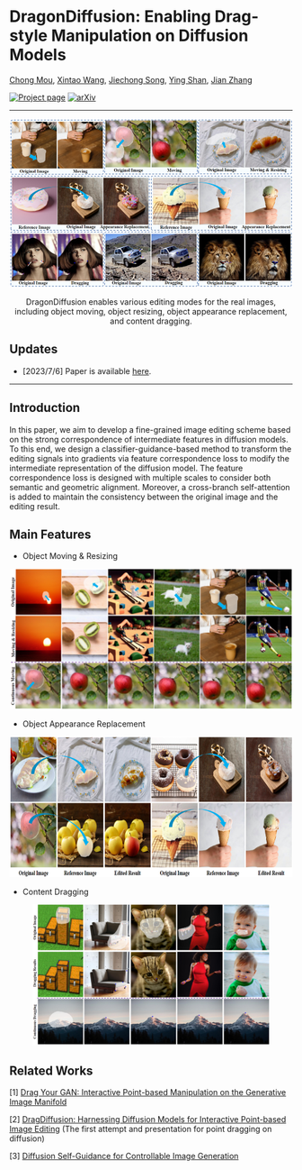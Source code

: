 # DragonDiffusion: Enabling Drag-style Manipulation on Diffusion Models
[Chong Mou](https://scholar.google.com/citations?user=SYQoDk0AAAAJ&hl=zh-CN),
[Xintao Wang](https://xinntao.github.io/),
[Jiechong Song](),
[Ying Shan](https://scholar.google.com/citations?user=4oXBp9UAAAAJ),
[Jian Zhang](https://jianzhang.tech/)

[![Project page](https://img.shields.io/badge/Project-Page-brightgreen)](https://mc-e.github.io/project/DragonDiffusion/)
[![arXiv](https://img.shields.io/badge/ArXiv-2304.08465-brightgreen)](https://arxiv.org/abs/2307.02421)

---

<p align="center">
  <img src="assets/teaser.png" height=300>
</p>

<div align="center">
DragonDiffusion</span> enables various editing modes for the real images, including object moving, object resizing, object appearance replacement, and content dragging.
</div>

## Updates

- [2023/7/6] Paper is available [here](https://arxiv.org/abs/2307.02421).

---

## Introduction
In this paper, we aim to develop a fine-grained image editing scheme based on the strong correspondence of intermediate features in diffusion models. To this end, we design a classifier-guidance-based method to transform the editing signals into gradients via feature correspondence loss to modify the intermediate representation of the diffusion model. The feature correspondence loss is designed with multiple scales to consider both semantic and geometric alignment. Moreover, a cross-branch self-attention is added to maintain the consistency between the original image and the editing result.

## Main Features

- Object Moving & Resizing
<p align="center">
  <img src="assets/res_move.png" height=250>
</p>

- Object Appearance Replacement
<p align="center">
  <img src="assets/res_app.png" height=250>
</p>

- Content Dragging
<p align="center">
  <img src="assets/res_drag.png" height=250>
</p>

## Related Works
[1] <a href="https://github.com/XingangPan/DragGAN">Drag Your GAN: Interactive Point-based Manipulation on the Generative Image Manifold</a>
</p>
<p>
[2] <a href="https://yujun-shi.github.io/projects/dragdiffusion.html">DragDiffusion: Harnessing Diffusion Models for Interactive Point-based Image Editing</a> (The first attempt and presentation for point dragging on diffusion)
</p>
<p>
[3] <a href="https://dave.ml/selfguidance/">Diffusion Self-Guidance for Controllable Image Generation</a>
</p>
